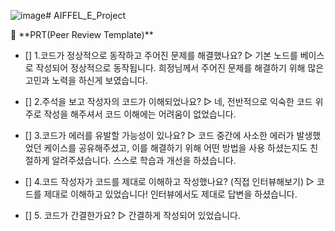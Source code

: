 ![image](https://github.com/eveningwalk/AIFFEL_Project/assets/131634391/b3d11f62-4c53-43cb-ac63-bbe3bead33c3)# AIFFEL_E_Project

<aside>
🔑 **PRT(Peer Review Template)**

- []  1.코드가 정상적으로 동작하고 주어진 문제를 해결했나요?
▷ 기본 노드를 베이스로 작성되어 정상적으로 동작됩니다. 
   희정님께서 주어진 문제를 해결하기 위해 많은 고민과 노력을 하신게 보였습니다. 

- []  2.주석을 보고 작성자의 코드가 이해되었나요?
▷ 네, 전반적으로 익숙한 코드 위주로 작성을 해주셔서 코드 이해에는 어려움이 없었습니다.

- []  3.코드가 에러를 유발할 가능성이 있나요?
▷ 코드 중간에 사소한 에러가 발생했었던 케이스를 공유해주셨고, 이를 해결하기 위해 어떤 방법을 사용 하셨는지도 친절하게 알려주셨습니다. 스스로 학습과 개선을 하셨습니다. 

- []  4.코드 작성자가 코드를 제대로 이해하고 작성했나요? (직접 인터뷰해보기)
▷ 코드를 제대로 이해하고 있었습니다! 인터뷰에서도 제대로 답변을 하셨습니다. 

- []  5. 코드가 간결한가요?
▷ 간결하게 작성되어 있었습니다. 
</aside>
